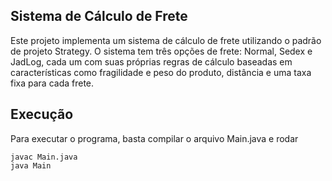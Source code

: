 ## Sistema de Cálculo de Frete

Este projeto implementa um sistema de cálculo de frete utilizando o padrão de projeto Strategy. O sistema tem três opções de frete: Normal, Sedex e JadLog, cada um com suas próprias regras de cálculo baseadas em características como fragilidade e peso do produto, distância e uma taxa fixa para cada frete.

## Execução

Para executar o programa, basta compilar o arquivo Main.java e rodar

```
javac Main.java
java Main
```
